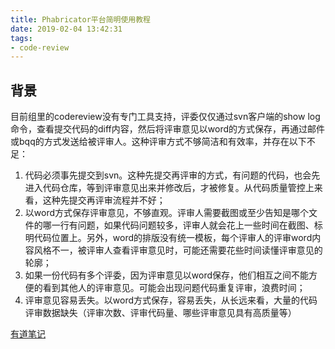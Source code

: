 ```yaml
---
title: Phabricator平台简明使用教程
date: 2019-02-04 13:42:31
tags:
- code-review
---
```

## 背景
目前组里的codereview没有专门工具支持，评委仅仅通过svn客户端的show log命令，查看提交代码的diff内容，然后将评审意见以word的方式保存，再通过邮件或bqq的方式发送给被评审人。这种评审方式不够简洁和有效率，并存在以下不足：
1. 代码必须事先提交到svn。这种先提交再评审的方式，有问题的代码，也会先进入代码仓库，等到评审意见出来并修改后，才被修复。从代码质量管控上来看，这种先提交再评审流程并不好；
2. 以word方式保存评审意见，不够直观。评审人需要截图或至少告知是哪个文件的哪一行有问题，如果代码问题较多，评审人就会花上一些时间在截图、标明代码位置上。另外，word的排版没有统一模板，每个评审人的评审word内容风格不一，被评审人查看评审意见时，可能还需要花些时间读懂评审意见的轮廓；
3. 如果一份代码有多个评委，因为评审意见以word保存，他们相互之间不能方便的看到其他人的评审意见。可能会出现问题代码重复评审，浪费时间；
4. 评审意见容易丢失。以word方式保存，容易丢失，从长远来看，大量的代码评审数据缺失（评审次数、评审代码量、哪些评审意见具有高质量等）

<a href="http://note.youdao.com/noteshare?id=7672ee151c28eef700c7d8359360ff5d&sub=3A9FDD7B7B04429D9740375122FE2DD6" target="_blank">有道笔记</a>